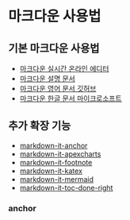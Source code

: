 # 마크다운 사용법

## 기본 마크다운 사용법
- [마크다운 실시간 온라인 에디터](https://markdown-it.github.io/)
- [마크다운 설명 문서](https://gist.github.com/ihoneymon/652be052a0727ad59601)
- [마크다운 영어 문서 깃허브](https://help.github.com/en/articles/basic-writing-and-formatting-syntax)
- [마크다운 한글 문서 마이크로소프트](https://docs.microsoft.com/ko-kr/contribute/how-to-write-use-markdown)


## 추가 확장 기능
- [markdown-it-anchor]()
- [markdown-it-apexcharts]()
- [markdown-it-footnote]()
- [markdown-it-katex]()
- [markdown-it-mermaid]()
- [markdown-it-toc-done-right]()

### anchor 

